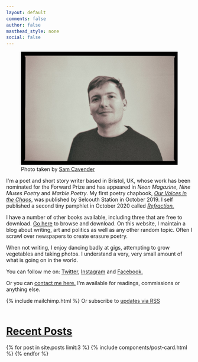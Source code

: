 ```yaml
---
layout: default
comments: false
author: false
masthead_style: none
social: false
---
```

<div class="container">
  <div class="row">
<div class="col-md-7 col-sm-12">
<figure class="figure">
 <img src="/assets/images/site/me.jpg" alt="Photo taken by Sam Cavender @samsnapsalot" class="img-fluid">
<figcaption class="figure-caption">Photo taken by <a href="https://www.instagram.com/samsnapsalot/">Sam Cavender</a></figcaption>
</figure>
</div>
<div class="col-md-4 col-sm-12">
<p class="text-justify">I'm a poet and short story writer based in Bristol, UK, whose work has been nominated for the Forward Prize and has appeared in <em>Neon Magazine</em>, <em>Nine Muses Poetry</em> and <em>Marble Poetry</em>. My first poetry chapbook, <em><a href="/ourvoicesinthechaos/">Our Voices in the Chaos</a></em>, was published by Selcouth Station in October 2019. I self published a second tiny pamphlet in October 2020 called <em><a href="/refractionpamphlet/">Refraction.</a></em></p>
</div>
</div>
<div class="row">
<div class="col-md-8 col-sm-12">
<p>I have a number of other books available, including three that are free to download. <a href="/mybooks/">Go here</a> to browse and download. On this website, I maintain a blog about writing, art and politics as well as any other random topic. Often I scrawl over newspapers to create erasure poetry.</p>

<p>When not writing, I enjoy dancing badly at gigs, attempting to grow vegetables and taking photos. I understand a very, very small amount of what is going on in the world.</p>

<p>You can follow me on: <a href="https://twitter.com/davidralphlewis" rel="me">Twitter</a>, <a href="https://Instagram.com/davidralphlewis" rel="me">Instagram</a> and <a href="https://facebook.com/davidralphlewis" rel="me">Facebook.</a></p>

<p>Or you can <a href="mailto:contact@davidralphlewis.co.uk" rel="me">contact me here.</a> I'm available for readings, commissions or anything else.</p>
</div>
<div class="col-md-3 col-sm-12">
{% include mailchimp.html %}
Or subscribe to <a href="/feed.xml">updates via RSS</a>
</div>
</div>
</div>
<div class="container-fluid">

<br />
<div class="container">
<div class="row">
<div class="col-md-9 col-sm-12">
<h1><a href="/articles">Recent Posts</a></h1>

{% for post in site.posts limit:3 %}
{% include components/post-card.html %}
{% endfor %}

</div>
</div>
</div>
